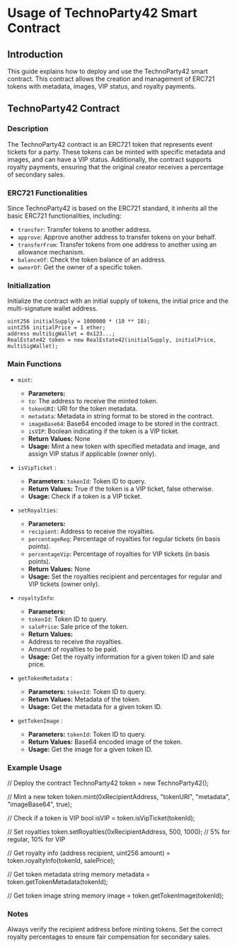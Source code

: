 # Usage of TechnoParty42 Smart Contract

## Introduction

This guide explains how to deploy and use the TechnoParty42 smart contract. This contract allows the creation and management of ERC721 tokens with metadata, images, VIP status, and royalty payments.

## TechnoParty42 Contract

### Description

The TechnoParty42 contract is an ERC721 token that represents event tickets for a party. These tokens can be minted with specific metadata and images, and can have a VIP status. Additionally, the contract supports royalty payments, ensuring that the original creator receives a percentage of secondary sales.

### ERC721 Functionalities

Since TechnoParty42 is based on the ERC721 standard, it inherits all the basic ERC721 functionalities, including:
- `transfer`: Transfer tokens to another address.
- `approve`: Approve another address to transfer tokens on your behalf.
- `transferFrom`: Transfer tokens from one address to another using an allowance mechanism.
- `balanceOf`: Check the token balance of an address.
- `ownerOf`: Get the owner of a specific token.

### Initialization

Initialize the contract with an initial supply of tokens, the initial price and the multi-signature wallet address.

    uint256 initialSupply = 1000000 * (10 ** 18);
    uint256 initialPrice = 1 ether;
    address multiSigWallet = 0x123...;
    RealEstate42 token = new RealEstate42(initialSupply, initialPrice, multiSigWallet);

### Main Functions
   - `mint`: 
     - **Parameters:** 
      - `to`: The address to receive the minted token.
      - `tokenURI`: URI for the token metadata.
      - `metadata`: Metadata in string format to be stored in the contract.
      - `imageBase64`: Base64 encoded image to be stored in the contract.
      - `isVIP`:  Boolean indicating if the token is a VIP ticket.
     - **Return Values:** None
     - **Usage:** Mint a new token with specified metadata and image, and assign VIP status if applicable (owner only).
  
   - `isVipTicket` : 
     - **Parameters:** `tokenId`: Token ID to query.
     - **Return Values:** True if the token is a VIP ticket, false otherwise.
     - **Usage:** Check if a token is a VIP ticket.

   - `setRoyalties`: 
     - **Parameters:** 
      - `recipient`: Address to receive the royalties.
      - `percentageReg`: Percentage of royalties for regular tickets (in basis points).
      - `percentageVip`: Percentage of royalties for VIP tickets (in basis points).
     - **Return Values:** None
     - **Usage:** Set the royalties recipient and percentages for regular and VIP tickets (owner only).

   - `royaltyInfo`: 
     - **Parameters:** 
      - `tokenId`: Token ID to query.
      - `salePrice`: Sale price of the token.
     - **Return Values:** 
      - Address to receive the royalties.
      - Amount of royalties to be paid.
     - **Usage:** Get the royalty information for a given token ID and sale price.

   - `getTokenMetadata` :
     - **Parameters:** `tokenId`: Token ID to query.
     - **Return Values:** Metadata of the token.
     - **Usage:** Get the metadata for a given token ID.
   
   - `getTokenImage` :
     - **Parameters:** `tokenId`: Token ID to query.
     - **Return Values:** Base64 encoded image of the token.
     - **Usage:** Get the image for a given token ID.


### Example Usage

   // Deploy the contract
   TechnoParty42 token = new TechnoParty42();

   // Mint a new token
   token.mint(0xRecipientAddress, "tokenURI", "metadata", "imageBase64", true);

   // Check if a token is VIP
   bool isVIP = token.isVipTicket(tokenId);

   // Set royalties
   token.setRoyalties(0xRecipientAddress, 500, 1000); // 5% for regular, 10% for VIP

   // Get royalty info
   (address recipient, uint256 amount) = token.royaltyInfo(tokenId, salePrice);

   // Get token metadata
   string memory metadata = token.getTokenMetadata(tokenId);

   // Get token image
   string memory image = token.getTokenImage(tokenId);

### Notes

Always verify the recipient address before minting tokens.
Set the correct royalty percentages to ensure fair compensation for secondary sales.
